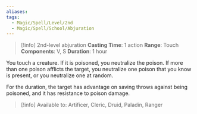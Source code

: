 ```yaml
---
aliases: 
tags:
  - Magic/Spell/Level/2nd
  - Magic/Spell/School/Abjuration
---
```

>[!info]
>2nd-level abjuration
>**Casting Time**: 1 action
>**Range**: Touch
>**Components**: V, S
>**Duration**: 1 hour

You touch a creature. If it is poisoned, you neutralize the poison. If more than one poison afflicts the target, you neutralize one poison that you know is present, or you neutralize one at random.

For the duration, the target has advantage on saving throws against being poisoned, and it has resistance to poison damage.

>[!info] Available to:
>Artificer, Cleric, Druid, Paladin, Ranger